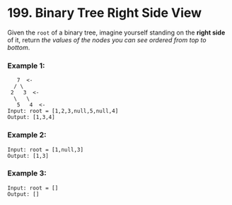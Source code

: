 # 199. Binary Tree Right Side View

Given the `root` of a binary tree, imagine yourself standing on the **right side** of it, return *the values of the nodes you can see ordered from top to bottom*.

### Example 1:
```
   7  <-
  / \
 2   3  <-
  \   \
   5   4  <-
Input: root = [1,2,3,null,5,null,4]
Output: [1,3,4]
```

### Example 2:
```
Input: root = [1,null,3]
Output: [1,3]
```

### Example 3:
```
Input: root = []
Output: []
```
